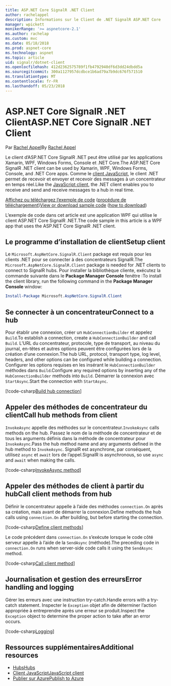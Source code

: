 ```yaml
---
title: ASP.NET Core SignalR .NET Client
author: rachelappel
description: Informations sur le Client de .NET SignalR ASP.NET Core
manager: wpickett
monikerRange: '>= aspnetcore-2.1'
ms.author: rachelap
ms.custom: mvc
ms.date: 05/18/2018
ms.prod: aspnet-core
ms.technology: aspnet
ms.topic: article
uid: signalr/dotnet-client
ms.openlocfilehash: 412d2362575789f1fb4792940df6d3dd24dbdd5a
ms.sourcegitcommit: 300a1127957dcdbce1b6ad79a7b9dc676f571510
ms.translationtype: MT
ms.contentlocale: fr-FR
ms.lasthandoff: 05/23/2018
---
```

# <a name="aspnet-core-signalr-net-client"></a><span data-ttu-id="e42af-103">ASP.NET Core SignalR .NET Client</span><span class="sxs-lookup"><span data-stu-id="e42af-103">ASP.NET Core SignalR .NET Client</span></span>

<span data-ttu-id="e42af-104">Par [Rachel Appel](http://twitter.com/rachelappel)</span><span class="sxs-lookup"><span data-stu-id="e42af-104">By [Rachel Appel](http://twitter.com/rachelappel)</span></span>

<span data-ttu-id="e42af-105">Le client d’ASP.NET Core SignalR .NET peut être utilisé par les applications Xamarin, WPF, Windows Forms, Console et .NET Core.</span><span class="sxs-lookup"><span data-stu-id="e42af-105">The ASP.NET Core SignalR .NET client can be used by Xamarin, WPF, Windows Forms, Console, and .NET Core apps.</span></span> <span data-ttu-id="e42af-106">Comme le [client JavaScript](xref:signalr/javascript-client), le client .NET permet de recevoir et envoyer et recevoir des messages à un concentrateur en temps réel.</span><span class="sxs-lookup"><span data-stu-id="e42af-106">Like the [JavaScript client](xref:signalr/javascript-client), the .NET client enables you to receive and send and receive messages to a hub in real time.</span></span>

<span data-ttu-id="e42af-107">[Affichez ou téléchargez l’exemple de code](https://github.com/aspnet/Docs/tree/live/aspnetcore/signalr/dotnet-client/sample) ([procédure de téléchargement](xref:tutorials/index#how-to-download-a-sample))</span><span class="sxs-lookup"><span data-stu-id="e42af-107">[View or download sample code](https://github.com/aspnet/Docs/tree/live/aspnetcore/signalr/dotnet-client/sample) ([how to download](xref:tutorials/index#how-to-download-a-sample))</span></span>

<span data-ttu-id="e42af-108">L’exemple de code dans cet article est une application WPF qui utilise le client ASP.NET Core SignalR .NET.</span><span class="sxs-lookup"><span data-stu-id="e42af-108">The code sample in this article is a WPF app that uses the ASP.NET Core SignalR .NET client.</span></span>

## <a name="setup-client"></a><span data-ttu-id="e42af-109">Le programme d’installation de client</span><span class="sxs-lookup"><span data-stu-id="e42af-109">Setup client</span></span>

<span data-ttu-id="e42af-110">Le `Microsoft.AspNetCore.SignalR.Client` package est requis pour les clients .NET pour se connecter à des concentrateurs SignalR.</span><span class="sxs-lookup"><span data-stu-id="e42af-110">The `Microsoft.AspNetCore.SignalR.Client` package is needed for .NET clients to connect to SignalR hubs.</span></span> <span data-ttu-id="e42af-111">Pour installer la bibliothèque cliente, exécutez la commande suivante dans le **Package Manager Console** fenêtre :</span><span class="sxs-lookup"><span data-stu-id="e42af-111">To install the client library, run the following command in the **Package Manager Console** window:</span></span>

```powershell
Install-Package Microsoft.AspNetCore.SignalR.Client
```

## <a name="connect-to-a-hub"></a><span data-ttu-id="e42af-112">Se connecter à un concentrateur</span><span class="sxs-lookup"><span data-stu-id="e42af-112">Connect to a hub</span></span>

<span data-ttu-id="e42af-113">Pour établir une connexion, créer un `HubConnectionBuilder` et appelez `Build`.</span><span class="sxs-lookup"><span data-stu-id="e42af-113">To establish a connection, create a `HubConnectionBuilder` and call `Build`.</span></span> <span data-ttu-id="e42af-114">L’URL du concentrateur, protocole, type de transport, au niveau du journal, en-têtes et autres options peuvent être configurées lors de la création d’une connexion.</span><span class="sxs-lookup"><span data-stu-id="e42af-114">The hub URL, protocol, transport type, log level, headers, and other options can be configured while building a connection.</span></span> <span data-ttu-id="e42af-115">Configurer les options requises en les insérant le `HubConnectionBuilder` méthodes dans `Build`.</span><span class="sxs-lookup"><span data-stu-id="e42af-115">Configure any required options by inserting any of the `HubConnectionBuilder` methods into `Build`.</span></span> <span data-ttu-id="e42af-116">Démarrer la connexion avec `StartAsync`.</span><span class="sxs-lookup"><span data-stu-id="e42af-116">Start the connection with `StartAsync`.</span></span>

[!code-csharp[Build hub connection](dotnet-client/sample/signalrchatclient/MainWindow.xaml.cs?highlight=15-17,33)]

## <a name="call-hub-methods-from-client"></a><span data-ttu-id="e42af-117">Appeler des méthodes de concentrateur du client</span><span class="sxs-lookup"><span data-stu-id="e42af-117">Call hub methods from client</span></span>

<span data-ttu-id="e42af-118">`InvokeAsync` appelle des méthodes sur le concentrateur.</span><span class="sxs-lookup"><span data-stu-id="e42af-118">`InvokeAsync` calls methods on the hub.</span></span> <span data-ttu-id="e42af-119">Passez le nom de la méthode de concentrateur et de tous les arguments définis dans la méthode de concentrateur pour `InvokeAsync`.</span><span class="sxs-lookup"><span data-stu-id="e42af-119">Pass the hub method name and any arguments defined in the hub method to `InvokeAsync`.</span></span> <span data-ttu-id="e42af-120">SignalR est asynchrone, par conséquent, utilisez `async` et `await` lors de l’appel.</span><span class="sxs-lookup"><span data-stu-id="e42af-120">SignalR is asynchronous, so use `async` and `await` when making the calls.</span></span>

[!code-csharp[InvokeAsync method](dotnet-client/sample/signalrchatclient/MainWindow.xaml.cs?range=48-49)]

## <a name="call-client-methods-from-hub"></a><span data-ttu-id="e42af-121">Appeler des méthodes de client à partir du hub</span><span class="sxs-lookup"><span data-stu-id="e42af-121">Call client methods from hub</span></span>

<span data-ttu-id="e42af-122">Définir le concentrateur appelle à l’aide des méthodes `connection.On` après sa création, mais avant de démarrer la connexion.</span><span class="sxs-lookup"><span data-stu-id="e42af-122">Define methods the hub calls using `connection.On` after building, but before starting the connection.</span></span>

[!code-csharp[Define client methods](dotnet-client/sample/signalrchatclient/MainWindow.xaml.cs?range=22-29)]

<span data-ttu-id="e42af-123">Le code précédent dans `connection.On` s’exécute lorsque le code côté serveur appelle à l’aide de la `SendAsync` (méthode).</span><span class="sxs-lookup"><span data-stu-id="e42af-123">The preceding code in `connection.On` runs when server-side code calls it using the `SendAsync` method.</span></span>

[!code-csharp[Call client method](dotnet-client/sample/signalrchat/hubs/chathub.cs?range=8-11)]

## <a name="error-handling-and-logging"></a><span data-ttu-id="e42af-124">Journalisation et gestion des erreurs</span><span class="sxs-lookup"><span data-stu-id="e42af-124">Error handling and logging</span></span>

<span data-ttu-id="e42af-125">Gérer les erreurs avec une instruction try-catch.</span><span class="sxs-lookup"><span data-stu-id="e42af-125">Handle errors with a try-catch statement.</span></span> <span data-ttu-id="e42af-126">Inspecter le `Exception` objet afin de déterminer l’action appropriée à entreprendre après une erreur se produit.</span><span class="sxs-lookup"><span data-stu-id="e42af-126">Inspect the `Exception` object to determine the proper action to take after an error occurs.</span></span>

[!code-csharp[Logging](dotnet-client/sample/signalrchatclient/MainWindow.xaml.cs?range=46-54)]

## <a name="additional-resources"></a><span data-ttu-id="e42af-127">Ressources supplémentaires</span><span class="sxs-lookup"><span data-stu-id="e42af-127">Additional resources</span></span>

* [<span data-ttu-id="e42af-128">Hubs</span><span class="sxs-lookup"><span data-stu-id="e42af-128">Hubs</span></span>](xref:signalr/hubs)
* [<span data-ttu-id="e42af-129">Client JavaScript</span><span class="sxs-lookup"><span data-stu-id="e42af-129">JavaScript client</span></span>](xref:signalr/javascript-client)
* [<span data-ttu-id="e42af-130">Publier sur Azure</span><span class="sxs-lookup"><span data-stu-id="e42af-130">Publish to Azure</span></span>](xref:signalr/publish-to-azure-web-app)